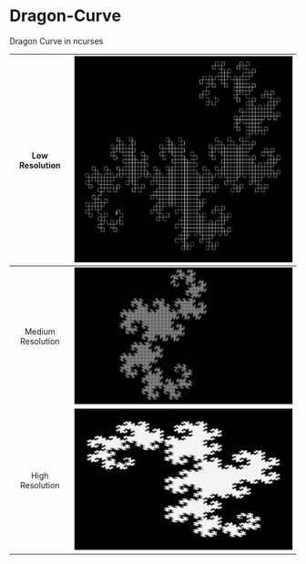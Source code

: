 # Dragon-Curve
 Dragon Curve in ncurses

Low Resolution    |  ![Dragon Curve Low Resolution](LR.png)
:----------------:|:-----------------------------------------:
Medium Resolution | ![Dragon Curve Medium Resolution](MR.png)
High Resolution   | ![Dragon Curve High Resolution](HR.png)
